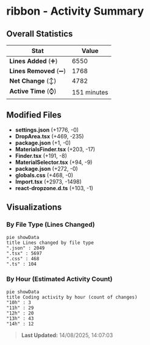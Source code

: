 # ribbon - Activity Summary 

## Overall Statistics

| Stat                   | Value                                                             |
| ---------------------- | ----------------------------------------------------------------- |
| **Lines Added** (➕)   | 6550                                          |
| **Lines Removed** (➖) | 1768                                        |
| **Net Change** (↕)    | 4782                |
| **Active Time** (⌚)   | 151 minutes |


## Modified Files
- **settings.json** (+1776, -0)
- **DropArea.tsx** (+469, -235)
- **package.json** (+1, -0)
- **MaterialsFinder.tsx** (+203, -17)
- **Finder.tsx** (+191, -8)
- **MaterialSelector.tsx** (+94, -9)
- **package.json** (+272, -0)
- **globals.css** (+468, -0)
- **Import.tsx** (+2973, -1498)
- **react-dropzone.d.ts** (+103, -1)

## Visualizations

### By File Type (Lines Changed)

```mermaid
pie showData
title Lines changed by file type
".json" : 2049
".tsx" : 5697
".css" : 468
".ts" : 104
```

### By Hour (Estimated Activity Count)

```mermaid
pie showData
title Coding activity by hour (count of changes)
"10h" : 3
"11h" : 29
"12h" : 20
"13h" : 43
"14h" : 12
```


> **Last Updated:** 14/08/2025, 14:07:03